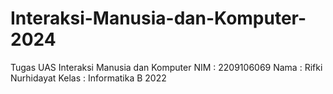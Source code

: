 # Interaksi-Manusia-dan-Komputer-2024

Tugas UAS Interaksi Manusia dan Komputer
NIM : 2209106069
Nama : Rifki Nurhidayat
Kelas : Informatika B 2022

